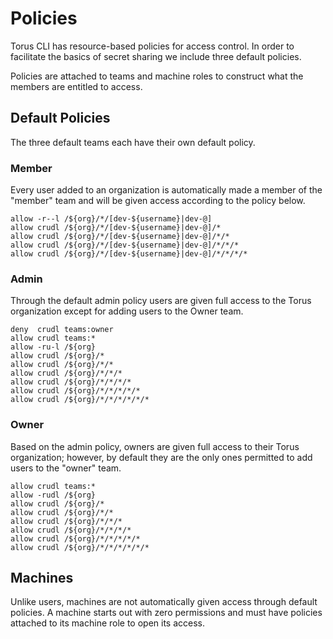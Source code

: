 # Policies
Torus CLI has resource-based policies for access control. In order to facilitate the basics of secret sharing we include three default policies.

Policies are attached to teams and machine roles to construct what the members are entitled to access.

## Default Policies
The three default teams each have their own default policy.

### Member
Every user added to an organization is automatically made a member of the "member" team and will be given access according to the policy below.

```
allow -r--l /${org}/*/[dev-${username}|dev-@]
allow crudl /${org}/*/[dev-${username}|dev-@]/*
allow crudl /${org}/*/[dev-${username}|dev-@]/*/*
allow crudl /${org}/*/[dev-${username}|dev-@]/*/*/*
allow crudl /${org}/*/[dev-${username}|dev-@]/*/*/*/*
```

### Admin
Through the default admin policy users are given full access to the Torus organization except for adding users to the Owner team.

```
deny  crudl teams:owner
allow crudl teams:*
allow -ru-l /${org}
allow crudl /${org}/*
allow crudl /${org}/*/*
allow crudl /${org}/*/*/*
allow crudl /${org}/*/*/*/*
allow crudl /${org}/*/*/*/*/*
allow crudl /${org}/*/*/*/*/*/*
```

### Owner
Based on the admin policy, owners are given full access to their Torus organization; however, by default they are the only ones permitted to add users to the "owner" team.

```
allow crudl teams:*
allow -rudl /${org}
allow crudl /${org}/*
allow crudl /${org}/*/*
allow crudl /${org}/*/*/*
allow crudl /${org}/*/*/*/*
allow crudl /${org}/*/*/*/*/*
allow crudl /${org}/*/*/*/*/*/*
```

## Machines
Unlike users, machines are not automatically given access through default policies. A machine starts out with zero permissions and must have policies attached to its machine role to open its access.
